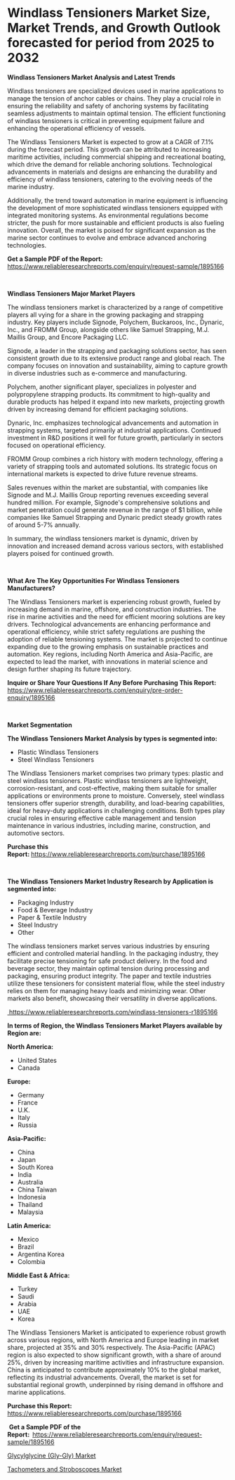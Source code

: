 <p><h1>Windlass Tensioners Market Size, Market Trends, and Growth Outlook forecasted for period from 2025 to 2032</h1></p><p><strong>Windlass Tensioners Market Analysis and Latest Trends</strong></p>
<p><p>Windlass tensioners are specialized devices used in marine applications to manage the tension of anchor cables or chains. They play a crucial role in ensuring the reliability and safety of anchoring systems by facilitating seamless adjustments to maintain optimal tension. The efficient functioning of windlass tensioners is critical in preventing equipment failure and enhancing the operational efficiency of vessels.</p><p>The Windlass Tensioners Market is expected to grow at a CAGR of 7.1% during the forecast period. This growth can be attributed to increasing maritime activities, including commercial shipping and recreational boating, which drive the demand for reliable anchoring solutions. Technological advancements in materials and designs are enhancing the durability and efficiency of windlass tensioners, catering to the evolving needs of the marine industry. </p><p>Additionally, the trend toward automation in marine equipment is influencing the development of more sophisticated windlass tensioners equipped with integrated monitoring systems. As environmental regulations become stricter, the push for more sustainable and efficient products is also fueling innovation. Overall, the market is poised for significant expansion as the marine sector continues to evolve and embrace advanced anchoring technologies.</p></p>
<p><strong>Get a Sample PDF of the Report:&nbsp;</strong> <a href="https://www.reliableresearchreports.com/enquiry/request-sample/1895166?utm_campaign=38&utm_medium=2&utm_source=Github&utm_content=ia&utm_term=14012025&utm_id=windlass-tensioners">https://www.reliableresearchreports.com/enquiry/request-sample/1895166</a></p>
<p>&nbsp;</p>
<p><strong>Windlass Tensioners Major Market Players</strong></p>
<p><p>The windlass tensioners market is characterized by a range of competitive players all vying for a share in the growing packaging and strapping industry. Key players include Signode, Polychem, Buckaroos, Inc., Dynaric, Inc., and FROMM Group, alongside others like Samuel Strapping, M.J. Maillis Group, and Encore Packaging LLC.</p><p>Signode, a leader in the strapping and packaging solutions sector, has seen consistent growth due to its extensive product range and global reach. The company focuses on innovation and sustainability, aiming to capture growth in diverse industries such as e-commerce and manufacturing.</p><p>Polychem, another significant player, specializes in polyester and polypropylene strapping products. Its commitment to high-quality and durable products has helped it expand into new markets, projecting growth driven by increasing demand for efficient packaging solutions.</p><p>Dynaric, Inc. emphasizes technological advancements and automation in strapping systems, targeted primarily at industrial applications. Continued investment in R&D positions it well for future growth, particularly in sectors focused on operational efficiency.</p><p>FROMM Group combines a rich history with modern technology, offering a variety of strapping tools and automated solutions. Its strategic focus on international markets is expected to drive future revenue streams.</p><p>Sales revenues within the market are substantial, with companies like Signode and M.J. Maillis Group reporting revenues exceeding several hundred million. For example, Signode's comprehensive solutions and market penetration could generate revenue in the range of $1 billion, while companies like Samuel Strapping and Dynaric predict steady growth rates of around 5-7% annually.</p><p>In summary, the windlass tensioners market is dynamic, driven by innovation and increased demand across various sectors, with established players poised for continued growth.</p></p>
<p>&nbsp;</p>
<p><strong>What Are The Key Opportunities For Windlass Tensioners Manufacturers?</strong></p>
<p><p>The Windlass Tensioners market is experiencing robust growth, fueled by increasing demand in marine, offshore, and construction industries. The rise in marine activities and the need for efficient mooring solutions are key drivers. Technological advancements are enhancing performance and operational efficiency, while strict safety regulations are pushing the adoption of reliable tensioning systems. The market is projected to continue expanding due to the growing emphasis on sustainable practices and automation. Key regions, including North America and Asia-Pacific, are expected to lead the market, with innovations in material science and design further shaping its future trajectory.</p></p>
<p><strong>Inquire or Share Your Questions If Any Before Purchasing This Report:</strong> <a href="https://www.reliableresearchreports.com/enquiry/pre-order-enquiry/1895166?utm_campaign=38&utm_medium=2&utm_source=Github&utm_content=ia&utm_term=14012025&utm_id=windlass-tensioners">https://www.reliableresearchreports.com/enquiry/pre-order-enquiry/1895166</a></p>
<p>&nbsp;</p>
<p><strong>Market Segmentation</strong></p>
<p><strong>The Windlass Tensioners Market Analysis by types is segmented into:</strong></p>
<p><ul><li>Plastic Windlass Tensioners</li><li>Steel Windlass Tensioners</li></ul></p>
<p><p>The Windlass Tensioners market comprises two primary types: plastic and steel windlass tensioners. Plastic windlass tensioners are lightweight, corrosion-resistant, and cost-effective, making them suitable for smaller applications or environments prone to moisture. Conversely, steel windlass tensioners offer superior strength, durability, and load-bearing capabilities, ideal for heavy-duty applications in challenging conditions. Both types play crucial roles in ensuring effective cable management and tension maintenance in various industries, including marine, construction, and automotive sectors.</p></p>
<p><strong>Purchase this Report:&nbsp;</strong><a href="https://www.reliableresearchreports.com/purchase/1895166?utm_campaign=38&utm_medium=2&utm_source=Github&utm_content=ia&utm_term=14012025&utm_id=windlass-tensioners">https://www.reliableresearchreports.com/purchase/1895166</a></p>
<p>&nbsp;</p>
<p><strong>The Windlass Tensioners Market Industry Research by Application is segmented into:</strong></p>
<p><ul><li>Packaging Industry</li><li>Food & Beverage Industry</li><li>Paper & Textile Industry</li><li>Steel Industry</li><li>Other</li></ul></p>
<p><p>The windlass tensioners market serves various industries by ensuring efficient and controlled material handling. In the packaging industry, they facilitate precise tensioning for safe product delivery. In the food and beverage sector, they maintain optimal tension during processing and packaging, ensuring product integrity. The paper and textile industries utilize these tensioners for consistent material flow, while the steel industry relies on them for managing heavy loads and minimizing wear. Other markets also benefit, showcasing their versatility in diverse applications.</p></p>
<p><a href="https://www.reliableresearchreports.com/windlass-tensioners-r1895166?utm_campaign=38&utm_medium=2&utm_source=Github&utm_content=ia&utm_term=14012025&utm_id=windlass-tensioners">&nbsp;https://www.reliableresearchreports.com/windlass-tensioners-r1895166</a></p>
<p><strong>In terms of Region, the Windlass Tensioners Market Players available by Region are:</strong></p>
<p>
    <p> <strong> North America: </strong>
        <ul>
            <li>United States</li>
            <li>Canada</li>
        </ul>
        </p> 
    <p> <strong> Europe: </strong>
        <ul>
            <li>Germany</li>
            <li>France</li>
            <li>U.K.</li>
            <li>Italy</li>
            <li>Russia</li>
        </ul>
        </p> 
    <p> <strong> Asia-Pacific: </strong>
        <ul>
            <li>China</li>
            <li>Japan</li>
            <li>South Korea</li>
            <li>India</li>
            <li>Australia</li>
            <li>China Taiwan</li>
            <li>Indonesia</li>
            <li>Thailand</li>
            <li>Malaysia</li>
        </ul>
        </p> 
    <p> <strong> Latin America: </strong>
        <ul>
            <li>Mexico</li>
            <li>Brazil</li>
            <li>Argentina Korea</li>
            <li>Colombia</li>
        </ul>
        </p> 
    <p> <strong> Middle East & Africa: </strong>
        <ul>
            <li>Turkey</li>
            <li>Saudi</li>
            <li>Arabia</li>
            <li>UAE</li>
            <li>Korea</li>
        </ul>
    </p>
    </p>
<p><p>The Windlass Tensioners Market is anticipated to experience robust growth across various regions, with North America and Europe leading in market share, projected at 35% and 30% respectively. The Asia-Pacific (APAC) region is also expected to show significant growth, with a share of around 25%, driven by increasing maritime activities and infrastructure expansion. China is anticipated to contribute approximately 10% to the global market, reflecting its industrial advancements. Overall, the market is set for substantial regional growth, underpinned by rising demand in offshore and marine applications.</p></p>
<p><strong>Purchase this Report: </strong><a href="https://www.reliableresearchreports.com/purchase/1895166?utm_campaign=38&utm_medium=2&utm_source=Github&utm_content=ia&utm_term=14012025&utm_id=windlass-tensioners">https://www.reliableresearchreports.com/purchase/1895166</a></p>
<p>&nbsp;<strong>Get a Sample PDF of the Report:&nbsp;&nbsp;</strong><a href="https://www.reliableresearchreports.com/enquiry/request-sample/1895166?utm_campaign=38&utm_medium=2&utm_source=Github&utm_content=ia&utm_term=14012025&utm_id=windlass-tensioners">https://www.reliableresearchreports.com/enquiry/request-sample/1895166</a></p>
<p><strong></strong></p>
<p><p><a href="https://github.com/birnbaumbulah0/Market-Research-Report-List-1/blob/main/glycylglycine-gly-gly-market.md?utm_campaign=38&utm_medium=2&utm_source=Github&utm_content=ia&utm_term=14012025&utm_id=windlass-tensioners">Glycylglycine (Gly-Gly) Market</a></p><p><a href="https://github.com/hartsockdonnette82/Market-Research-Report-List-1/blob/main/tachometers-and-stroboscopes-market.md?utm_campaign=38&utm_medium=2&utm_source=Github&utm_content=ia&utm_term=14012025&utm_id=windlass-tensioners">Tachometers and Stroboscopes Market</a></p></p>